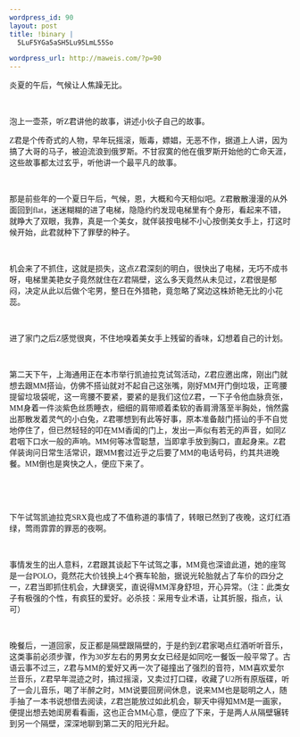 ```yaml
--- 
wordpress_id: 90
layout: post
title: !binary |
  5LuF5YGa5aSH5Lu95LmL55So

wordpress_url: http://maweis.com/?p=90
---
```

<meta http-equiv="CONTENT-TYPE" content="text/html; charset=utf-8" /><meta name="GENERATOR" content="OpenOffice.org 2.2  (Linux)" /><meta name="AUTHOR" content="mawei" /><meta name="CREATED" content="20070713;15250000" /><meta name="CHANGEDBY" content="mawei" /><meta name="CHANGED" content="20070713;16050000" />
<style type="text/css"> 	<!-- 		@page { size: 21cm 29.7cm; margin: 2cm } 		P { margin-bottom: 0.21cm } 	--> 	</style>
<p style="margin-bottom: 0cm">炎夏的午后，气候让人焦躁无比。</p>
<p style="margin-bottom: 0cm">&nbsp;</p>
<p style="margin-bottom: 0cm">泡上一壶茶，听<font face="文鼎PL细上海宋Uni, serif">Z</font>君讲他的故事，讲述小伙子自己的故事。</p>
<p style="margin-bottom: 0cm"><font face="文鼎PL细上海宋Uni, serif">Z</font>君是个传奇式的人物，早年玩摇滚，贩毒，嫖娼，无恶不作，据道上人讲，因为搞了大哥的马子，被迫流浪到俄罗斯。不甘寂寞的他在俄罗斯开始他的亡命天涯，这些故事都太过玄乎，听他讲一个最平凡的故事。</p>
<p style="margin-bottom: 0cm">&nbsp;</p>
<p style="margin-bottom: 0cm">那是前些年的一个夏日午后，气候，恩，大概和今天相似吧。<font face="文鼎PL细上海宋Uni, serif">Z</font>君散散漫漫的从外面回到<font face="文鼎PL细上海宋Uni, serif">flat</font>，迷迷糊糊的进了电梯，隐隐约约发现电梯里有个身形，看起来不错，就睁大了双眼，我靠，真是一个美女，就佯装按电梯不小心按倒美女手上，打这时候开始，此君就种下了罪孽的种子。</p>
<p style="margin-bottom: 0cm">&nbsp;</p>
<p style="margin-bottom: 0cm">机会来了不抓住，这就是损失，这点<font face="文鼎PL细上海宋Uni, serif">Z</font>君深刻的明白，很快出了电梯，无巧不成书呀，电梯里美艳女子竟然就住在<font face="文鼎PL细上海宋Uni, serif">Z</font>君隔壁，这么多天竟然从未见过，<font face="文鼎PL细上海宋Uni, serif">Z</font>君很是郁闷，决定从此以后做个宅男，整日在外猎艳，竟忽略了窝边这株娇艳无比的小花蕊。</p>
<p style="margin-bottom: 0cm">&nbsp;</p>
<p style="margin-bottom: 0cm">进了家门之后<font face="文鼎PL细上海宋Uni, serif">Z</font>感觉很爽，不住地嗅着美女手上残留的香味，幻想着自己的计划。</p>
<p style="margin-bottom: 0cm">&nbsp;</p>
<p style="margin-bottom: 0cm">第二天下午，上海通用正在本市举行凯迪拉克试驾活动，<font face="文鼎PL细上海宋Uni, serif">Z</font>君应邀出席，刚出门就想去跟<font face="文鼎PL细上海宋Uni, serif">MM</font>搭讪，仿佛不搭讪就对不起自己这张嘴，刚好<font face="文鼎PL细上海宋Uni, serif">MM</font>开门倒垃圾，正弯腰提留垃圾袋呢，这一弯腰不要紧，要紧的是我们这位<font face="文鼎PL细上海宋Uni, serif">Z</font>君，一下子令他血脉贲张，<font face="文鼎PL细上海宋Uni, serif">MM</font>身着一件淡紫色丝质睡衣，细细的肩带顺着柔软的香肩滑落至半胸处，悄然露出那散发着灵气的小白兔，<font face="文鼎PL细上海宋Uni, serif">Z</font>君哪想到有此等好事，原本准备敲门搭讪的手不自觉地停住了，但已然轻轻的叩在<font face="文鼎PL细上海宋Uni, serif">MM</font>香闺的门上，发出一声似有若无的声音，如同<font face="文鼎PL细上海宋Uni, serif">Z</font>君咽下口水一般的声响。<font face="文鼎PL细上海宋Uni, serif">MM</font>何等冰雪聪慧，当即拿手放到胸口，直起身来。<font face="文鼎PL细上海宋Uni, serif">Z</font>君佯装询问日常生活常识，跟<font face="文鼎PL细上海宋Uni, serif">MM</font>套过近乎之后要了<font face="文鼎PL细上海宋Uni, serif">MM</font>的电话号码，约其共进晚餐。<font face="文鼎PL细上海宋Uni, serif">MM</font>倒也是爽快之人，便应下来了。</p>
<p style="margin-bottom: 0cm">&nbsp;</p>
<p style="margin-bottom: 0cm">&nbsp;</p>
<p style="margin-bottom: 0cm">下午试驾凯迪拉克<font face="文鼎PL细上海宋Uni, serif">SRX</font>竟也成了不值称道的事情了，转眼已然到了夜晚，这灯红酒绿，莺雨霏霏的罪恶的夜啊。</p>
<p style="margin-bottom: 0cm">&nbsp;</p>
<p style="margin-bottom: 0cm">事情发生的出人意料，<font face="文鼎PL细上海宋Uni, serif">Z</font>君跟其谈起下午试驾之事，<font face="文鼎PL细上海宋Uni, serif">MM</font>竟也深谙此道，她的座驾是一台<font face="文鼎PL细上海宋Uni, serif">POLO</font>，竟然花大价钱换上<font face="文鼎PL细上海宋Uni, serif">4</font>个赛车轮胎，据说光轮胎就占了车价的四分之一，<font face="文鼎PL细上海宋Uni, serif">Z</font>君当即抓住机会，大肆褒奖，直说得<font face="文鼎PL细上海宋Uni, serif">MM</font>浑身舒坦，开心异常。（注：此类女子有极强的个性，有疯狂的爱好。必杀技：采用专业术语，让其折服，指点，认可）</p>
<p style="margin-bottom: 0cm">&nbsp;</p>
<p style="margin-bottom: 0cm">晚餐后，一道回家，反正都是隔壁跟隔壁的，于是约到<font face="文鼎PL细上海宋Uni, serif">Z</font>君家喝点红酒听听音乐，这类事前必须步骤，作为<font face="文鼎PL细上海宋Uni, serif">30</font>岁左右的男男女女已经是如同吃一餐饭一般平常了。古语云事不过三，<font face="文鼎PL细上海宋Uni, serif">Z</font>君与<font face="文鼎PL细上海宋Uni, serif">MM</font>的爱好又再一次了碰撞出了强烈的音符，<font face="文鼎PL细上海宋Uni, serif">MM</font>喜欢爱尔兰音乐，<font face="文鼎PL细上海宋Uni, serif">Z</font>君早年混迹之时，搞过摇滚，又卖过打口碟，收藏了<font face="文鼎PL细上海宋Uni, serif">U2</font>所有原版碟，听了一会儿音乐，喝了半醉之时，<font face="文鼎PL细上海宋Uni, serif">MM</font>说要回房间休息，说来<font face="文鼎PL细上海宋Uni, serif">MM</font>也是聪明之人，随手抽了一本书说想借去阅读，<font face="文鼎PL细上海宋Uni, serif">Z</font>君岂能放过如此机会，聊天中得知<font face="文鼎PL细上海宋Uni, serif">MM</font>是一画家，便提出想去她闺房看看画，这也正合<font face="文鼎PL细上海宋Uni, serif">MM</font>心意，便应了下来，于是两人从隔壁辗转到另一个隔壁，深深地聊到第二天的阳光升起。</p>
